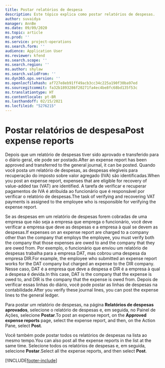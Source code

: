 ```yaml
---
title: Postar relatórios de despesa
description: Este tópico explica como postar relatórios de despesas.
author: suvaidya
manager: AnnBe
ms.date: 09/09/2020
ms.topic: article
ms.prod: ''
ms.service: project-operations
ms.search.form: ''
audience: Application User
ms.reviewer: kfend
ms.search.scope: ''
ms.search.region: ''
ms.author: shylaw
ms.search.validFrom: ''
ms.dyn365.ops.version: ''
ms.openlocfilehash: af727e8eb91ff49acb3cc34c225a190f30ba97ed
ms.sourcegitcommit: fa32b1893286f20271fa4ec4be8fc68bd135f53c
ms.translationtype: HT
ms.contentlocale: pt-BR
ms.lasthandoff: 02/15/2021
ms.locfileid: "5276215"
---
```

# <a name="post-expense-reports"></a><span data-ttu-id="10d7d-103">Postar relatórios de despesa</span><span class="sxs-lookup"><span data-stu-id="10d7d-103">Post expense reports</span></span>

<span data-ttu-id="10d7d-104">Depois que um relatório de despesas tiver sido aprovado e transferido para o diário geral, ele pode ser postado.</span><span class="sxs-lookup"><span data-stu-id="10d7d-104">After an expense report has been approved and transferred to the general journal, it can be posted.</span></span> <span data-ttu-id="10d7d-105">Quando você posta um relatório de despesas, as despesas elegíveis para recuperação do imposto sobre valor agregado (IVA) são identificadas.</span><span class="sxs-lookup"><span data-stu-id="10d7d-105">When you post an expense report, expenses that are eligible for recovery of value-added tax (VAT) are identified.</span></span> <span data-ttu-id="10d7d-106">A tarefa de verificar e recuperar pagamentos de IVA é atribuída ao funcionário que é responsável por verificar o relatório de despesas.</span><span class="sxs-lookup"><span data-stu-id="10d7d-106">The task of verifying and recovering VAT payments is assigned to the employee who is responsible for verifying the expense report.</span></span>

<span data-ttu-id="10d7d-107">Se as despesas em um relatório de despesas forem cobradas de uma empresa que não seja a empresa que emprega o funcionário, você deve verificar a empresa que deve as despesas e a empresa à qual se devem as despesas.</span><span class="sxs-lookup"><span data-stu-id="10d7d-107">If expenses on an expense report are charged to a company other than the company that employs the employee, you must verify both the company that those expenses are owed to and the company that they are owed from.</span></span> <span data-ttu-id="10d7d-108">Por exemplo, o funcionário que enviou um relatório de despesas trabalha para a empresa DAT, mas cobrou uma despesa da empresa DIR.</span><span class="sxs-lookup"><span data-stu-id="10d7d-108">For example, the employee who submitted an expense report works for the DAT company but charged an expense to the DIR company.</span></span> <span data-ttu-id="10d7d-109">Nesse caso, DAT é a empresa que deve a despesa e DIR é a empresa à qual a despesa é devida.</span><span class="sxs-lookup"><span data-stu-id="10d7d-109">In this case, DAT is the company that the expense is owed to, and DIR is the company that the expense is owed from.</span></span> <span data-ttu-id="10d7d-110">Depois de verificar essas linhas do diário, você pode postar as linhas de despesas na contabilidade.</span><span class="sxs-lookup"><span data-stu-id="10d7d-110">After you verify these journal lines, you can post the expense lines to the general ledger.</span></span>

<span data-ttu-id="10d7d-111">Para postar um relatório de despesas, na página **Relatórios de despesas aprovados**, selecione o relatório de despesas e, em seguida, no Painel de Ações, selecione **Postar**.</span><span class="sxs-lookup"><span data-stu-id="10d7d-111">To post an expense report, on the **Approved expense reports** page, select the expense report, and then, on the Action Pane, select **Post**.</span></span>

<span data-ttu-id="10d7d-112">Você também pode postar todos os relatórios de despesas na lista ao mesmo tempo.</span><span class="sxs-lookup"><span data-stu-id="10d7d-112">You can also post all the expense reports in the list at the same time.</span></span> <span data-ttu-id="10d7d-113">Selecione todos os relatórios de despesas e, em seguida, selecione **Postar**.</span><span class="sxs-lookup"><span data-stu-id="10d7d-113">Select all the expense reports, and then select **Post**.</span></span>


[!INCLUDE[footer-include](../includes/footer-banner.md)]